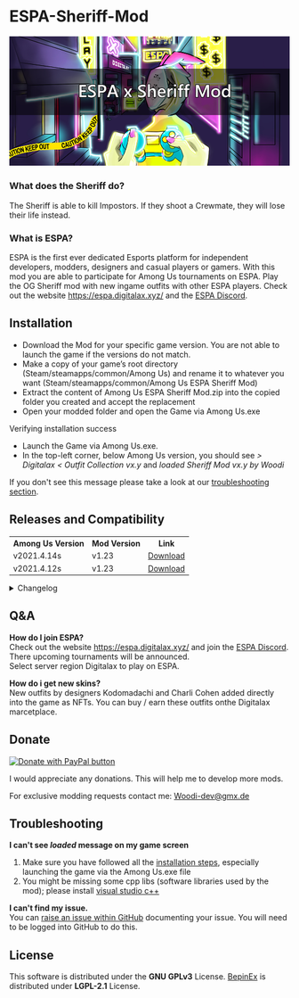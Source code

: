 # ESPA-Sheriff-Mod

<img src ="Pics/title.png" width="1000"></img>

<h3>What does the Sheriff do?</h3>
The Sheriff is able to kill Impostors. If they shoot a Crewmate, they will lose their life instead.
<h3>What is ESPA?</h3>
ESPA is the first ever dedicated Esports platform for independent developers, modders, designers and casual players or gamers.
With this mod you are able to participate for Among Us tournaments on ESPA. Play the OG Sheriff mod with new ingame outfits with other ESPA players.
Check out the website <a href="https://espa.digitalax.xyz/">https://espa.digitalax.xyz/</a> and the <a href="https://discord.com/invite/QM6CktUsKw">ESPA Discord</a>.

<h2 id="installation"> Installation </h2>
<ul>
<li>Download the Mod for your specific game version. You are not able to launch the game if the versions do not match.</li>
<li>Make a copy of your game’s root directory (Steam/steamapps/common/Among Us) and rename it to whatever you want (Steam/steamapps/common/Among Us ESPA Sheriff Mod) </li>
<li>Extract the content of Among Us ESPA Sheriff Mod.zip into the copied folder you created and accept the replacement</li>
<li>Open your modded folder and open the Game via Among Us.exe</li>
</ul>
<p>Verifying installation success<p>
<ul>
  <li>Launch the Game via Among Us.exe.
  <li>In the top-left corner, below Among Us version, you should see <em>> Digitalax < Outfit Collection vx.y</em> and <em>loaded Sheriff Mod vx.y by Woodi </em>
</ul>
<p>If you don't see this message please take a look at our 
  <a href="#troubleshooting">troubleshooting section</a>.
</p>
 
<h2>Releases and Compatibility</h2>
 
 <table style="width:100%">
  <tr>
    <th>Among Us Version</th>
    <th>Mod Version</th>
    <th>Link</th>
      </tr>
        <tr>
    <td>v2021.4.14s</td>
    <td>v1.23</td>
    <td><a href="https://github.com/Woodi-dev/Among-Us-Sheriff-Mod/releases/download/v1.23_2021.4.14s/Among.Us.Sheriff.Mod.v1.23.v2021.4.14s.zip">Download</></td>
  </tr>
      <tr>
    <td>v2021.4.12s</td>
    <td>v1.23</td>
    <td><a href="https://github.com/Woodi-dev/Among-Us-Sheriff-Mod/releases/download/v1.23_2021.4.12s/Among.Us.Sheriff.Mod.v1.23.v2021.4.12s.zip">Download</></td>
  </tr>


</table>
<details>
  <summary>Changelog</summary>
</details>
<h2>Q&A</h2>
 
<p><b>How do I join ESPA?</b></br>
Check out the website <a href="https://espa.digitalax.xyz/">https://espa.digitalax.xyz/</a> and join the <a href="https://discord.com/invite/QM6CktUsKw">ESPA Discord</a>. There upcoming tournaments will be announced. </br> Select server region Digitalax to play on ESPA.</p>

<p><b>How do i get new skins?</b></br>
New outfits by designers Kodomadachi and Charli Cohen added directly into the game as NFTs. You can buy / earn these outfits onthe Digitalax marcetplace.</p>

<h2>Donate</h2>

<a href="https://www.paypal.com/donate?hosted_button_id=TWGK7A9VBVPRU"><img src ="https://www.paypalobjects.com/en_US/DK/i/btn/btn_donateCC_LG.gif" alt="Donate with PayPal button" ></img></a>


I would appreciate any donations. This will help me to develop more mods.

For exclusive modding requests contact me: <a href="mailto:Woodi-dev@gmx.de">Woodi-dev@gmx.de</a>

<h2 id="troubleshooting">Troubleshooting</h2>

<p><b>I can't see <em>loaded</em> message on my game screen</b></br>
<ol>
  <li>Make sure you have followed all the <a href="#installation">installation steps</a>, especially launching the game via the Among Us.exe file</li>
  <li>You might be missing some cpp libs (software libraries used by the mod); please install 
    <a href="https://aka.ms/vs/16/release/vc_redist.x86.exe">visual studio c++</a>
  </li>
</ol>
</p>

<p><b>I can't find my issue.</b></br>
You can <a href="https://github.com/Woodi-dev/Among-Us-Sheriff-Mod/issues/new">raise an issue within GitHub</a> documenting your issue. You will need to be logged into GitHub to do this.
</p>

<h2>License</h2>
<p>This software is distributed under the <b>GNU GPLv3</b> License.
<a href="https://github.com/BepInEx/BepInEx">BepinEx</a> is distributed under <b>LGPL-2.1</b> License.</p>
